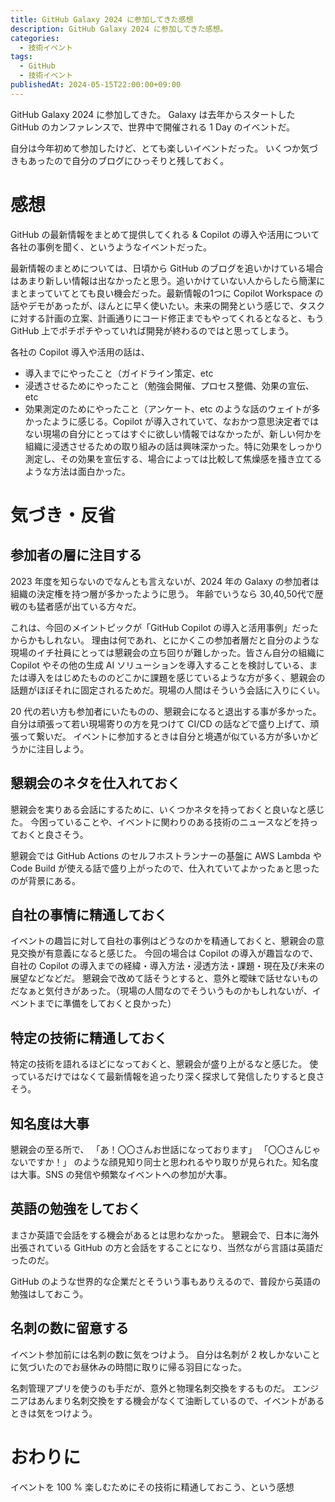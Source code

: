 ```yaml
---
title: GitHub Galaxy 2024 に参加してきた感想
description: GitHub Galaxy 2024 に参加してきた感想。
categories:
  - 技術イベント
tags:
  - GitHub
  - 技術イベント
publishedAt: 2024-05-15T22:00:00+09:00
---
```


GitHub Galaxy 2024 に参加してきた。
Galaxy は去年からスタートした GitHub のカンファレンスで、世界中で開催される 1 Day のイベントだ。

自分は今年初めて参加したけど、とても楽しいイベントだった。
いくつか気づきもあったので自分のブログにひっそりと残しておく。

# 感想
GitHub の最新情報をまとめて提供してくれる & Copilot の導入や活用について各社の事例を聞く、というようなイベントだった。

最新情報のまとめについては、日頃から GitHub のブログを追いかけている場合はあまり新しい情報は出なかったと思う。追いかけていない人からしたら簡潔にまとまっていてとても良い機会だった。最新情報の1つに Copilot Workspace の話やデモがあったが、ほんとに早く使いたい。未来の開発という感じで、タスクに対する計画の立案、計画通りにコード修正までもやってくれるとなると、もう GitHub 上でポチポチやっていれば開発が終わるのではと思ってしまう。

各社の Copilot 導入や活用の話は、
- 導入までにやったこと（ガイドライン策定、etc
- 浸透させるためにやったこと（勉強会開催、プロセス整備、効果の宣伝、etc
- 効果測定のためにやったこと（アンケート、etc
のような話のウェイトが多かったように感じる。Copilot が導入されていて、なおかつ意思決定者ではない現場の自分にとってはすぐに欲しい情報ではなかったが、新しい何かを組織に浸透させるための取り組みの話は興味深かった。特に効果をしっかり測定し、その効果を宣伝する、場合によっては比較して焦燥感を掻き立てるような方法は面白かった。

# 気づき・反省
## 参加者の層に注目する
2023 年度を知らないのでなんとも言えないが、2024 年の Galaxy の参加者は組織の決定権を持つ層が多かったように思う。
年齢でいうなら 30,40,50代で歴戦のも猛者感が出ている方々だ。

これは、今回のメイントピックが「GitHub Copilot の導入と活用事例」だったからかもしれない。
理由は何であれ、とにかくこの参加者層だと自分のような現場のイチ社員にとっては懇親会の立ち回りが難しかった。皆さん自分の組織に Copilot やその他の生成 AI ソリューションを導入することを検討している、または導入をはじめたもののどこかに課題を感じているような方が多く、懇親会の話題がほぼそれに固定されるためだ。現場の人間はそういう会話に入りにくい。

20 代の若い方も参加者にいたものの、懇親会になると退出する事が多かった。自分は頑張って若い現場寄りの方を見つけて CI/CD の話などで盛り上げて、頑張って繋いだ。
イベントに参加するときは自分と境遇が似ている方が多いかどうかに注目しよう。

## 懇親会のネタを仕入れておく
懇親会を実りある会話にするために、いくつかネタを持っておくと良いなと感じた。
今困っていることや、イベントに関わりのある技術のニュースなどを持っておくと良さそう。

懇親会では GitHub Actions のセルフホストランナーの基盤に AWS Lambda や Code Build が使える話で盛り上がったので、仕入れていてよかったぁと思ったのが背景にある。

## 自社の事情に精通しておく
イベントの趣旨に対して自社の事例はどうなのかを精通しておくと、懇親会の意見交換が有意義になると感じた。
今回の場合は Copilot の導入が趣旨なので、自社の Copilot の導入までの経緯・導入方法・浸透方法・課題・現在及び未来の展望などなどだ。
懇親会で改めて話そうとすると、意外と曖昧で話せないものだなぁと気付きがあった。（現場の人間なのでそういうものかもしれないが、イベントまでに準備をしておくと良かった）

## 特定の技術に精通しておく
特定の技術を語れるほどになっておくと、懇親会が盛り上がるなと感じた。
使っているだけではなくて最新情報を追ったり深く探求して発信したりすると良さそう。

## 知名度は大事
懇親会の至る所で、
「あ！〇〇さんお世話になっております」
「〇〇さんじゃないですか！」
のような顔見知り同士と思われるやり取りが見られた。知名度は大事。SNS の発信や頻繁なイベントへの参加が大事。

## 英語の勉強をしておく
まさか英語で会話をする機会があるとは思わなかった。
懇親会で、日本に海外出張されている GitHub の方と会話をすることになり、当然ながら言語は英語だったのだ。

GitHub のような世界的な企業だとそういう事もありえるので、普段から英語の勉強はしておこう。

## 名刺の数に留意する
イベント参加前には名刺の数に気をつけよう。
自分は名刺が 2 枚しかないことに気づいたのでお昼休みの時間に取りに帰る羽目になった。

名刺管理アプリを使うのも手だが、意外と物理名刺交換をするものだ。
エンジニアはあんまり名刺交換をする機会がなくて油断しているので、イベントがあるときは気をつけよう。

# おわりに
イベントを 100 % 楽しむためにその技術に精通しておこう、という感想